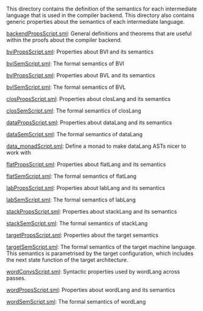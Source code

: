 This directory contains the definition of the semantics for each
intermediate language that is used in the compiler backend. This
directory also contains generic properties about the semantics of each
intermediate language.

[backendPropsScript.sml](backendPropsScript.sml):
General definitions and theorems that are useful within the proofs
about the compiler backend.

[bviPropsScript.sml](bviPropsScript.sml):
Properties about BVI and its semantics

[bviSemScript.sml](bviSemScript.sml):
The formal semantics of BVI

[bvlPropsScript.sml](bvlPropsScript.sml):
Properties about BVL and its semantics

[bvlSemScript.sml](bvlSemScript.sml):
The formal semantics of BVL

[closPropsScript.sml](closPropsScript.sml):
Properties about closLang and its semantics

[closSemScript.sml](closSemScript.sml):
The formal semantics of closLang

[dataPropsScript.sml](dataPropsScript.sml):
Properties about dataLang and its semantics

[dataSemScript.sml](dataSemScript.sml):
The formal semantics of dataLang

[data_monadScript.sml](data_monadScript.sml):
Define a monad to make dataLang ASTs nicer to work with

[flatPropsScript.sml](flatPropsScript.sml):
Properties about flatLang and its semantics

[flatSemScript.sml](flatSemScript.sml):
The formal semantics of flatLang

[labPropsScript.sml](labPropsScript.sml):
Properties about labLang and its semantics

[labSemScript.sml](labSemScript.sml):
The formal semantics of labLang

[stackPropsScript.sml](stackPropsScript.sml):
Properties about stackLang and its semantics

[stackSemScript.sml](stackSemScript.sml):
The formal semantics of stackLang

[targetPropsScript.sml](targetPropsScript.sml):
Properties about the target semantics

[targetSemScript.sml](targetSemScript.sml):
The formal semantics of the target machine language. This semantics
is parametrised by the target configuration, which includes the next
state function of the target architecture.

[wordConvsScript.sml](wordConvsScript.sml):
Syntactic properties used by wordLang across passes.

[wordPropsScript.sml](wordPropsScript.sml):
Properties about wordLang and its semantics

[wordSemScript.sml](wordSemScript.sml):
The formal semantics of wordLang
